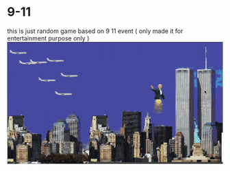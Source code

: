 # 9-11
this is just random game based on 9 11 event ( only made it for entertainment purpose only )
<img src="one.png"></img>
